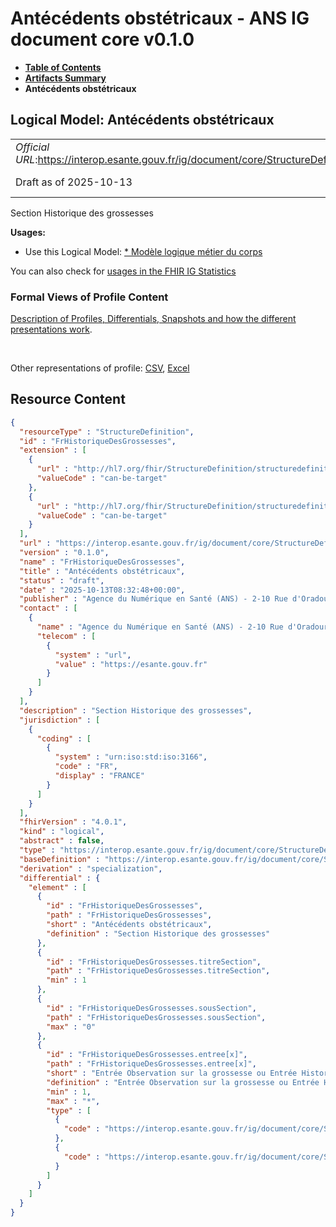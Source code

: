 # Antécédents obstétricaux - ANS IG document core v0.1.0

* [**Table of Contents**](toc.md)
* [**Artifacts Summary**](artifacts.md)
* **Antécédents obstétricaux**

## Logical Model: Antécédents obstétricaux 

| | |
| :--- | :--- |
| *Official URL*:https://interop.esante.gouv.fr/ig/document/core/StructureDefinition/FrHistoriqueDesGrossesses | *Version*:0.1.0 |
| Draft as of 2025-10-13 | *Computable Name*:FrHistoriqueDesGrossesses |

 
Section Historique des grossesses 

**Usages:**

* Use this Logical Model: [* Modèle logique métier du corps](StructureDefinition-CorpsDocument.md)

You can also check for [usages in the FHIR IG Statistics](https://packages2.fhir.org/xig/ans.document.fr.core|current/StructureDefinition/FrHistoriqueDesGrossesses)

### Formal Views of Profile Content

 [Description of Profiles, Differentials, Snapshots and how the different presentations work](http://build.fhir.org/ig/FHIR/ig-guidance/readingIgs.html#structure-definitions). 

 

Other representations of profile: [CSV](StructureDefinition-FrHistoriqueDesGrossesses.csv), [Excel](StructureDefinition-FrHistoriqueDesGrossesses.xlsx) 



## Resource Content

```json
{
  "resourceType" : "StructureDefinition",
  "id" : "FrHistoriqueDesGrossesses",
  "extension" : [
    {
      "url" : "http://hl7.org/fhir/StructureDefinition/structuredefinition-type-characteristics",
      "valueCode" : "can-be-target"
    },
    {
      "url" : "http://hl7.org/fhir/StructureDefinition/structuredefinition-type-characteristics",
      "valueCode" : "can-be-target"
    }
  ],
  "url" : "https://interop.esante.gouv.fr/ig/document/core/StructureDefinition/FrHistoriqueDesGrossesses",
  "version" : "0.1.0",
  "name" : "FrHistoriqueDesGrossesses",
  "title" : "Antécédents obstétricaux",
  "status" : "draft",
  "date" : "2025-10-13T08:32:48+00:00",
  "publisher" : "Agence du Numérique en Santé (ANS) - 2-10 Rue d'Oradour-sur-Glane, 75015 Paris",
  "contact" : [
    {
      "name" : "Agence du Numérique en Santé (ANS) - 2-10 Rue d'Oradour-sur-Glane, 75015 Paris",
      "telecom" : [
        {
          "system" : "url",
          "value" : "https://esante.gouv.fr"
        }
      ]
    }
  ],
  "description" : "Section Historique des grossesses",
  "jurisdiction" : [
    {
      "coding" : [
        {
          "system" : "urn:iso:std:iso:3166",
          "code" : "FR",
          "display" : "FRANCE"
        }
      ]
    }
  ],
  "fhirVersion" : "4.0.1",
  "kind" : "logical",
  "abstract" : false,
  "type" : "https://interop.esante.gouv.fr/ig/document/core/StructureDefinition/FrHistoriqueDesGrossesses",
  "baseDefinition" : "https://interop.esante.gouv.fr/ig/document/core/StructureDefinition/Section",
  "derivation" : "specialization",
  "differential" : {
    "element" : [
      {
        "id" : "FrHistoriqueDesGrossesses",
        "path" : "FrHistoriqueDesGrossesses",
        "short" : "Antécédents obstétricaux",
        "definition" : "Section Historique des grossesses"
      },
      {
        "id" : "FrHistoriqueDesGrossesses.titreSection",
        "path" : "FrHistoriqueDesGrossesses.titreSection",
        "min" : 1
      },
      {
        "id" : "FrHistoriqueDesGrossesses.sousSection",
        "path" : "FrHistoriqueDesGrossesses.sousSection",
        "max" : "0"
      },
      {
        "id" : "FrHistoriqueDesGrossesses.entree[x]",
        "path" : "FrHistoriqueDesGrossesses.entree[x]",
        "short" : "Entrée Observation sur la grossesse ou Entrée Historique des grossesses",
        "definition" : "Entrée Observation sur la grossesse ou Entrée Historique des grossesses",
        "min" : 1,
        "max" : "*",
        "type" : [
          {
            "code" : "https://interop.esante.gouv.fr/ig/document/core/StructureDefinition/FrObservationGrossesse"
          },
          {
            "code" : "https://interop.esante.gouv.fr/ig/document/core/StructureDefinition/FrHistoriqueGrossesse"
          }
        ]
      }
    ]
  }
}

```
